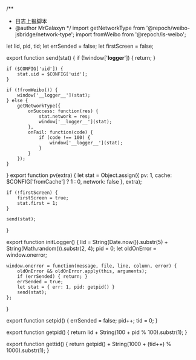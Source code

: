 /**
 * 日志上报脚本
 * @author MrGalaxyn
 */
import getNetworkType from '@repoch/weibo-jsbridge/network-type';
import fromWeibo from '@repoch/is-weibo';

let lid, pid, tid;
let errSended = false;
let firstScreen = false;

export function send(stat) {
    if (!window['__logger__']) {
        return;
    }

    if ($CONFIG['uid']) {
        stat.uid = $CONFIG['uid'];
    }

    if (!fromWeibo()) {
        window['__logger__'](stat);
    } else {
        getNetworkType({
            onSuccess: function(res) {
                stat.network = res;
                window['__logger__'](stat);
            },
            onFail: function(code) {
                if (code !== 100) {
                    window['__logger__'](stat);
                }
            }
        });
    }
}
export function pv(extra) {
    let stat = Object.assign({ 
        pv: 1,
        cache: $CONFIG['fromCache'] ? 1 : 0,
        network: false 
    }, extra);

    if (!firstScreen) {
        firstScreen = true;
        stat.first = 1;
    }

    send(stat);
}

export function initLogger() {
    lid = String(Date.now()).substr(5) + String(Math.random()).substr(2, 4);
    pid = 0;
    let oldOnError = window.onerror;

    window.onerror = function(message, file, line, column, error) {
        oldOnError && oldOnError.apply(this, arguments);
        if (errSended) { return; }
        errSended = true;
        let stat = { err: 1, pid: getpid() }
        send(stat);
    };
}

export function setpid() {
    errSended = false;
    pid++;
    tid = 0;
}

export function getpid() {
    return lid + String(100 + pid % 100).substr(1);
}

export function gettid() {
    return getpid() + String(1000 + (tid++) % 1000).substr(1);
}

